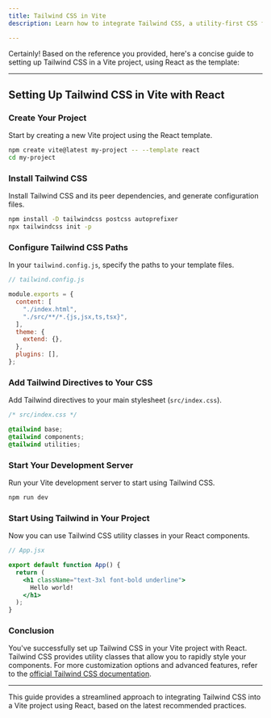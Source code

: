 ```yaml
---
title: Tailwind CSS in Vite
description: Learn how to integrate Tailwind CSS, a utility-first CSS framework, into your Vite project for efficient and customizable styling.

---
```

Certainly! Based on the reference you provided, here's a concise guide to setting up Tailwind CSS in a Vite project, using React as the template:

---

## Setting Up Tailwind CSS in Vite with React

### Create Your Project

Start by creating a new Vite project using the React template.

```bash
npm create vite@latest my-project -- --template react
cd my-project
```

### Install Tailwind CSS

Install Tailwind CSS and its peer dependencies, and generate configuration files.

```bash
npm install -D tailwindcss postcss autoprefixer
npx tailwindcss init -p
```

### Configure Tailwind CSS Paths

In your `tailwind.config.js`, specify the paths to your template files.

```javascript
// tailwind.config.js

module.exports = {
  content: [
    "./index.html",
    "./src/**/*.{js,jsx,ts,tsx}",
  ],
  theme: {
    extend: {},
  },
  plugins: [],
};
```

### Add Tailwind Directives to Your CSS

Add Tailwind directives to your main stylesheet (`src/index.css`).

```css
/* src/index.css */

@tailwind base;
@tailwind components;
@tailwind utilities;
```

### Start Your Development Server

Run your Vite development server to start using Tailwind CSS.

```bash
npm run dev
```

### Start Using Tailwind in Your Project

Now you can use Tailwind CSS utility classes in your React components.

```jsx
// App.jsx

export default function App() {
  return (
    <h1 className="text-3xl font-bold underline">
      Hello world!
    </h1>
  );
}
```

### Conclusion

You've successfully set up Tailwind CSS in your Vite project with React. Tailwind CSS provides utility classes that allow you to rapidly style your components. For more customization options and advanced features, refer to the [official Tailwind CSS documentation](https://tailwindcss.com/).

---

This guide provides a streamlined approach to integrating Tailwind CSS into a Vite project using React, based on the latest recommended practices.